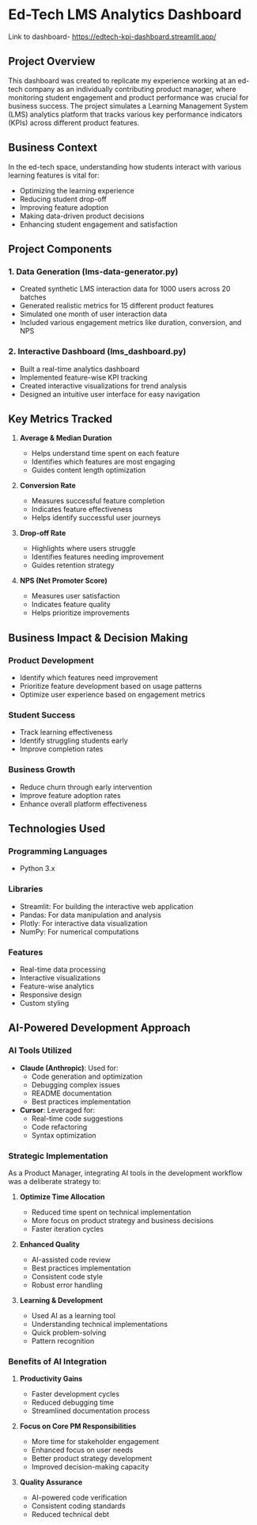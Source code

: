 # Ed-Tech LMS Analytics Dashboard
Link to dashboard- https://edtech-kpi-dashboard.streamlit.app/

## Project Overview
This dashboard was created to replicate my experience working at an ed-tech company as an individually contributing product manager, where monitoring student engagement and product performance was crucial for business success. The project simulates a Learning Management System (LMS) analytics platform that tracks various key performance indicators (KPIs) across different product features.

## Business Context
In the ed-tech space, understanding how students interact with various learning features is vital for:
- Optimizing the learning experience
- Reducing student drop-off
- Improving feature adoption
- Making data-driven product decisions
- Enhancing student engagement and satisfaction

## Project Components

### 1. Data Generation (lms-data-generator.py)
- Created synthetic LMS interaction data for 1000 users across 20 batches
- Generated realistic metrics for 15 different product features
- Simulated one month of user interaction data
- Included various engagement metrics like duration, conversion, and NPS

### 2. Interactive Dashboard (lms_dashboard.py)
- Built a real-time analytics dashboard
- Implemented feature-wise KPI tracking
- Created interactive visualizations for trend analysis
- Designed an intuitive user interface for easy navigation

## Key Metrics Tracked

1. **Average & Median Duration**
   - Helps understand time spent on each feature
   - Identifies which features are most engaging
   - Guides content length optimization

2. **Conversion Rate**
   - Measures successful feature completion
   - Indicates feature effectiveness
   - Helps identify successful user journeys

3. **Drop-off Rate**
   - Highlights where users struggle
   - Identifies features needing improvement
   - Guides retention strategy

4. **NPS (Net Promoter Score)**
   - Measures user satisfaction
   - Indicates feature quality
   - Helps prioritize improvements

## Business Impact & Decision Making

### Product Development
- Identify which features need improvement
- Prioritize feature development based on usage patterns
- Optimize user experience based on engagement metrics

### Student Success
- Track learning effectiveness
- Identify struggling students early
- Improve completion rates

### Business Growth
- Reduce churn through early intervention
- Improve feature adoption rates
- Enhance overall platform effectiveness

## Technologies Used

### Programming Languages
- Python 3.x

### Libraries
- Streamlit: For building the interactive web application
- Pandas: For data manipulation and analysis
- Plotly: For interactive data visualization
- NumPy: For numerical computations

### Features
- Real-time data processing
- Interactive visualizations
- Feature-wise analytics
- Responsive design
- Custom styling

## AI-Powered Development Approach

### AI Tools Utilized
- **Claude (Anthropic)**: Used for:
  - Code generation and optimization
  - Debugging complex issues
  - README documentation
  - Best practices implementation
- **Cursor**: Leveraged for:
  - Real-time code suggestions
  - Code refactoring
  - Syntax optimization

### Strategic Implementation
As a Product Manager, integrating AI tools in the development workflow was a deliberate strategy to:
1. **Optimize Time Allocation**
   - Reduced time spent on technical implementation
   - More focus on product strategy and business decisions
   - Faster iteration cycles

2. **Enhanced Quality**
   - AI-assisted code review
   - Best practices implementation
   - Consistent code style
   - Robust error handling

3. **Learning & Development**
   - Used AI as a learning tool
   - Understanding technical implementations
   - Quick problem-solving
   - Pattern recognition

### Benefits of AI Integration
1. **Productivity Gains**
   - Faster development cycles
   - Reduced debugging time
   - Streamlined documentation process

2. **Focus on Core PM Responsibilities**
   - More time for stakeholder engagement
   - Enhanced focus on user needs
   - Better product strategy development
   - Improved decision-making capacity

3. **Quality Assurance**
   - AI-powered code verification
   - Consistent coding standards
   - Reduced technical debt
